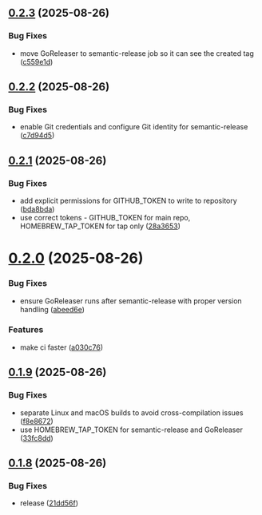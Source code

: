 ## [0.2.3](https://github.com/joelgrimberg/projector/compare/v0.2.2...v0.2.3) (2025-08-26)


### Bug Fixes

* move GoReleaser to semantic-release job so it can see the created tag ([c559e1d](https://github.com/joelgrimberg/projector/commit/c559e1d0cfe16afa7126155f64e9117c4cfbe84b))

## [0.2.2](https://github.com/joelgrimberg/projector/compare/v0.2.1...v0.2.2) (2025-08-26)


### Bug Fixes

* enable Git credentials and configure Git identity for semantic-release ([c7d94d5](https://github.com/joelgrimberg/projector/commit/c7d94d5b5ce3d622b2e56750fc20eb65e15d58df))

## [0.2.1](https://github.com/joelgrimberg/projector/compare/v0.2.0...v0.2.1) (2025-08-26)


### Bug Fixes

* add explicit permissions for GITHUB_TOKEN to write to repository ([bda8bda](https://github.com/joelgrimberg/projector/commit/bda8bda29e06cd04d0b6f805c733ce53ea0042a8))
* use correct tokens - GITHUB_TOKEN for main repo, HOMEBREW_TAP_TOKEN for tap only ([28a3653](https://github.com/joelgrimberg/projector/commit/28a3653c5caff0ba39332ce17ebc7f81754e000d))

# [0.2.0](https://github.com/joelgrimberg/projector/compare/v0.1.9...v0.2.0) (2025-08-26)


### Bug Fixes

* ensure GoReleaser runs after semantic-release with proper version handling ([abeed6e](https://github.com/joelgrimberg/projector/commit/abeed6e668bd04037186667b63ca219cd9299df2))


### Features

* make ci faster ([a030c76](https://github.com/joelgrimberg/projector/commit/a030c76797f965c58d8521a8e38b925f192c6972))

## [0.1.9](https://github.com/joelgrimberg/projector/compare/v0.1.8...v0.1.9) (2025-08-26)


### Bug Fixes

* separate Linux and macOS builds to avoid cross-compilation issues ([f8e8672](https://github.com/joelgrimberg/projector/commit/f8e8672bd754144faaf954e4cb3dc20e29362d20))
* use HOMEBREW_TAP_TOKEN for semantic-release and GoReleaser ([33fc8dd](https://github.com/joelgrimberg/projector/commit/33fc8dd6714609fd26e8c0aaa694d47e026b7175))

## [0.1.8](https://github.com/joelgrimberg/projector/compare/v0.1.7...v0.1.8) (2025-08-26)


### Bug Fixes

* release ([21dd56f](https://github.com/joelgrimberg/projector/commit/21dd56ff76d44d0141510a6f29d1aa8c35ee595f))
